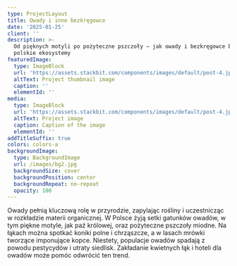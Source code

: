 ```yaml
---
type: ProjectLayout
title: Owady i inne bezkręgowce
date: '2025-01-25'
client: ''
description: >-
  Od pięknych motyli po pożyteczne pszczoły – jak owady i bezkręgowce budują
  polskie ekosystemy
featuredImage:
  type: ImageBlock
  url: 'https://assets.stackbit.com/components/images/default/post-4.jpeg'
  altText: Project thumbnail image
  caption: ''
  elementId: ''
media:
  type: ImageBlock
  url: 'https://assets.stackbit.com/components/images/default/post-4.jpeg'
  altText: Project image
  caption: Caption of the image
  elementId: ''
addTitleSuffix: true
colors: colors-a
backgroundImage:
  type: BackgroundImage
  url: /images/bg2.jpg
  backgroundSize: cover
  backgroundPosition: center
  backgroundRepeat: no-repeat
  opacity: 100
---
```


Owady pełnią kluczową rolę w przyrodzie, zapylając rośliny i uczestnicząc w rozkładzie materii organicznej. W Polsce żyją setki gatunków owadów, w tym piękne motyle, jak paź królowej, oraz pożyteczne pszczoły miodne. Na łąkach można spotkać koniki polne i chrząszcze, a w lasach mrówki tworzące imponujące kopce. Niestety, populacje owadów spadają z powodu pestycydów i utraty siedlisk. Zakładanie kwietnych łąk i hoteli dla owadów może pomóc odwrócić ten trend.

